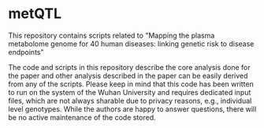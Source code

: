 # metQTL
This repository contains scripts related to "Mapping the plasma metabolome genome for 40 human diseases: linking genetic risk to disease endpoints"

The code and scripts in this repository describe the core analysis done for the paper and other analysis described in the paper can be easily derived from any of the scripts.   Please keep in mind that this code has been written to run on the system of the Wuhan University and requires dedicated input files, which are not always sharable due to privacy reasons, e.g., individual level genotypes. While the authors are happy to answer questions, there will be no active maintenance of the code stored.
